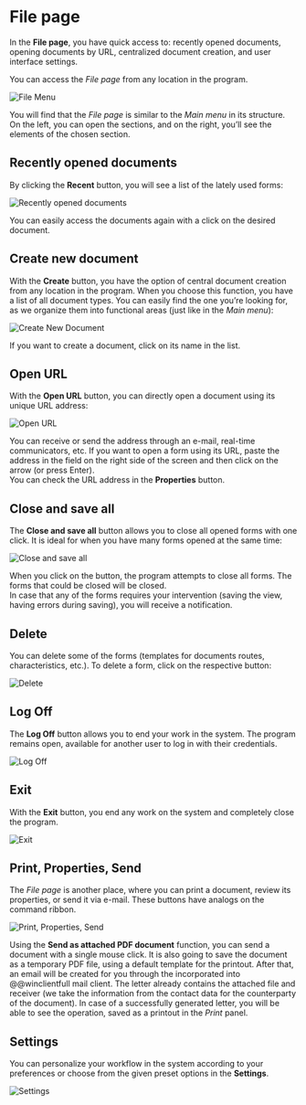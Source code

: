 # File page

In the **File page**, you have quick access to: recently opened documents, opening documents by URL, centralized document creation, and user interface settings.

You can access the *File page* from any location in the program.

![File Menu](pictures/file-page.png) 

You will find that the *File page* is similar to the *Main menu* in its structure. On the left, you can open the sections, and on the right, you’ll see the elements of the chosen section.  

## Recently opened documents

By clicking the <b>Recent</b> button, you will see a list of the lately used forms:

![Recently opened documents](pictures/recent.png) 

You can easily access the documents again with a click on the desired document.

## Create new document

With the <b>Create</b> button, you have the option of central document creation from any location in the program. When you choose this function, you have a list of all document types. You can easily find the one you’re looking for, as we organize them into functional areas (just like in the *Main menu*):

![Create New Document](pictures/create-new-document.png) 

If you want to create a document, click on its name in the list.

## Open URL

With the <b>Open URL</b> button, you can directly open a document using its unique URL address:

![Open URL](pictures/open-url.png) 

You can receive or send the address through an e-mail, real-time communicators, etc. If you want to open a form using its URL, paste the address in the field on the right side of the screen and then click on the arrow (or press Enter). <br>
You can check the URL address in the <b>Properties</b> button.

## Close and save all

The <b>Close and save all</b> button allows you to close all opened forms with one click. It is ideal for when you have many forms opened at the same time:

![Close and save all](pictures/close-and-save-all.png) 

When you click on the button, the program attempts to close all forms. The forms that could be closed will be closed. <br>
In case that any of the forms requires your intervention (saving the view, having errors during saving), you will receive a notification. 

## Delete 

You can delete some of the forms (templates for documents routes, characteristics, etc.). To delete a form, click on the respective button:

![Delete](pictures/delete.png) 

## Log Off

The <b>Log Off</b> button allows you to end your work in the system. The program remains open, available for another user to log in with their credentials.

![Log Off](pictures/log-off.png) 

## Exit

With the <b>Exit</b> button, you end any work on the system and completely close the program.

![Exit](pictures/exit.png) 

## Print, Properties, Send

The *File page* is another place, where you can print a document, review its properties, or send it via e-mail. These buttons have analogs on the command ribbon. 

![Print, Properties, Send](pictures/print-properties-send.png) 

Using the <b>Send as attached PDF document</b> function, you can send a document with a single mouse click. It is also going to save the document as a temporary PDF file, using a default template for the printout. After that, an email will be created for you through the incorporated into @@winclientfull mail client. The letter already contains the attached file and receiver (we take the information from the contact data for the counterparty of the document). In case of a successfully generated letter, you will be able to see the operation, saved as a printout in the *Print* panel.

## Settings

You can personalize your workflow in the system according to your preferences or choose from the given preset options in the <b>Settings</b>. 

![Settings](pictures/settings.png) 
